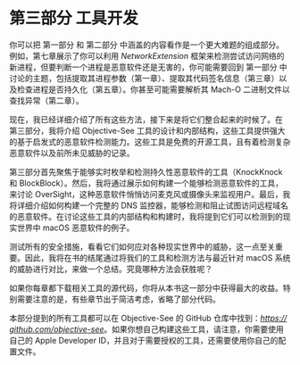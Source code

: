 <hgroup>

# 第三部分 工具开发

</hgroup>

你可以把 第一部分 和 第二部分 中涵盖的内容看作是一个更大难题的组成部分。例如，第七章展示了你可以利用 *NetworkExtension* 框架来检测尝试访问网络的新进程，但要判断一个进程是恶意软件还是无害的，你可能需要回到 第一部分 中讨论的主题，包括提取其进程参数（第一章）、提取其代码签名信息（第三章）以及检查进程是否持久化（第五章）。你甚至可能需要解析其 Mach-O 二进制文件以查找异常（第二章）。

现在，我已经详细介绍了所有这些方法，接下来是将它们整合起来的时候了。在 第三部分，我将介绍 Objective-See 工具的设计和内部结构，这些工具提供强大的基于启发式的恶意软件检测能力。这些工具是免费的开源工具，且有着检测复杂恶意软件以及前所未见威胁的记录。

第三部分首先聚焦于能够实时枚举和检测持久性恶意软件的工具（KnockKnock 和 BlockBlock）。然后，我将通过展示如何构建一个能够检测恶意软件的工具，来讨论 OverSight，这种恶意软件悄悄访问麦克风或摄像头来监视用户。最后，我将详细介绍如何构建一个完整的 DNS 监控器，能够检测和阻止试图访问远程域名的恶意软件。在讨论这些工具的内部结构和构建时，我将提到它们可以检测到的现实世界中 macOS 恶意软件的例子。

测试所有的安全措施，看看它们如何应对各种现实世界中的威胁，这一点至关重要。因此，我将在书的结尾通过将我们的工具和检测方法与最近针对 macOS 系统的威胁进行对比，来做一个总结。究竟哪种方法会获胜呢？

如果你每章都下载相关工具的源代码，你将从本书这一部分中获得最大的收益。特别需要注意的是，有些章节出于简洁考虑，省略了部分代码。

本部分提到的所有工具都可以在 Objective-See 的 GitHub 仓库中找到：[*https://<wbr>github<wbr>.com<wbr>/objective<wbr>-see*](https://github.com/objective-see)。如果你想自己构建这些工具，请注意，你需要使用自己的 Apple Developer ID，并且对于需要授权的工具，还需要使用你自己的配置文件。
